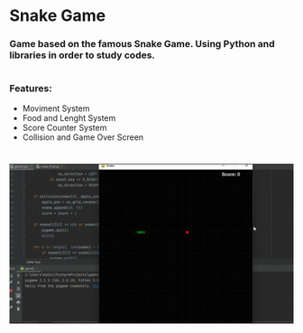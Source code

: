 # Snake Game
### Game based on the famous Snake Game. Using Python and libraries in order to study codes.
#
### Features:
* Moviment System
* Food and Lenght System
* Score Counter System
* Collision and Game Over Screen
#
![](https://github.com/Hanabusa7/Snake-Game/blob/main/GIF-SNAKE.gif)
